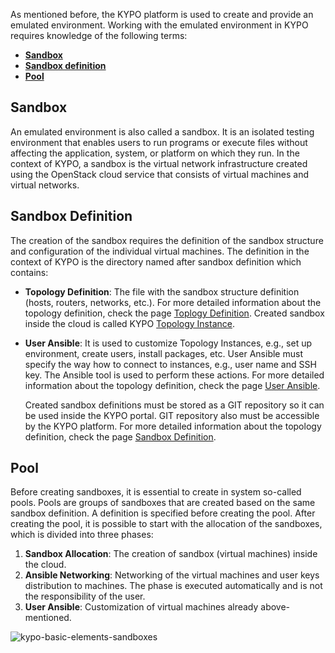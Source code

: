 As mentioned before, the KYPO platform is used to create and provide an emulated environment. Working with the emulated environment in KYPO requires knowledge of the following terms:

* [**Sandbox**](#sandbox)
* [**Sandbox definition**](#sandbox-definition)
* [**Pool**](#pool)

## Sandbox
An emulated environment is also called a sandbox. It is an isolated testing environment that enables users to run programs or execute files without affecting the application, system, or platform on which they run. In the context of KYPO, a sandbox is the virtual network infrastructure created using the OpenStack cloud service that consists of virtual machines and virtual networks.

## Sandbox Definition
The creation of the sandbox requires the definition of the sandbox structure and configuration of the individual virtual machines. The definition in the context of KYPO is the directory named after sandbox definition which contains: 

* **Topology Definition**: The file with the sandbox structure definition (hosts, routers, networks, etc.). For more detailed information about the topology definition, check the page [Toplogy Definition](/operator-guide/sandboxes/sandbox-topology/topology-definition). Created sandbox inside the cloud is called KYPO [Topology Instance](/operator-guide/sandboxes/sandbox-topology/topology-instance).
* **User Ansible**: It is used to customize Topology Instances, e.g., set up environment, create users, install packages, etc. User Ansible must specify the way how to connect to instances, e.g., user name and SSH key. The Ansible tool is used to perform these actions. For more detailed information about the topology definition, check the page [User Ansible](/operator-guide/sandboxes/user-ansible).

    Created sandbox definitions must be stored as a GIT repository so it can be used inside the KYPO portal. GIT repository also must be accessible by the KYPO platform. For more detailed information about the topology definition, check the page [Sandbox Definition](/operator-guide/sandboxes/sandbox-definition).

## Pool
Before creating sandboxes, it is essential to create in system so-called pools. Pools are groups of sandboxes that are created based on the same sandbox definition. A definition is specified before creating the pool. After creating the pool, it is possible to start with the allocation of the sandboxes, which is divided into three phases:
    
1. **Sandbox Allocation**: The creation of sandbox (virtual machines) inside the cloud.
2. **Ansible Networking**: Networking of the virtual machines and user keys distribution to machines. The phase is executed automatically and is not the responsibility of the user. 
3. **User Ansible**: Customization of virtual machines already above-mentioned. 
 

![kypo-basic-elements-sandboxes](/img/operator-guide/sandboxes/KYPO-basic-elements-sandboxes.png)
